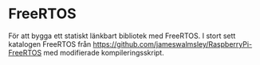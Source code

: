 # FreeRTOS

För att bygga ett statiskt länkbart bibliotek med FreeRTOS. I stort sett
katalogen FreeRTOS från https://github.com/jameswalmsley/RaspberryPi-FreeRTOS
med modifierade kompileringsskript.
